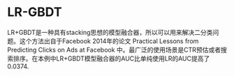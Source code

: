 # LR-GBDT
LR+GBDT是一种具有stacking思想的模型融合器，所以可以用来解决二分类问题。这个方法出自于Facebook 2014年的论文 Practical Lessons from Predicting Clicks on Ads at Facebook 中。最广泛的使用场景是CTR预估或者搜索排序。在本例中LR+GBDT模型融合器的AUC比单纯使用LR的AUC提高了0.0374.

